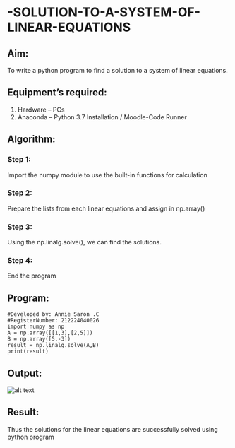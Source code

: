# -SOLUTION-TO-A-SYSTEM-OF-LINEAR-EQUATIONS
## Aim:
To write a python program to find a solution to a system of linear equations.
## Equipment’s required:
1. 	Hardware – PCs
2. 	Anaconda – Python 3.7 Installation / Moodle-Code Runner
## Algorithm:
### Step 1: 
Import the numpy module to use the built-in functions for calculation
### Step 2: 
Prepare the lists from each linear equations and assign in np.array()
### Step 3: 
Using the np.linalg.solve(), we can find the solutions.
### Step 4: 
End the program
## Program:
```
#Developed by: Annie Saron .C
#RegisterNumber: 212224040026
import numpy as np
A = np.array([[1,3],[2,5]])
B = np.array([5,-3])
result = np.linalg.solve(A,B)
print(result)
```
## Output:
![alt text](<Screenshot 2025-03-13 135254.png>)


## Result: 
Thus the solutions for the linear equations are successfully solved using python program

